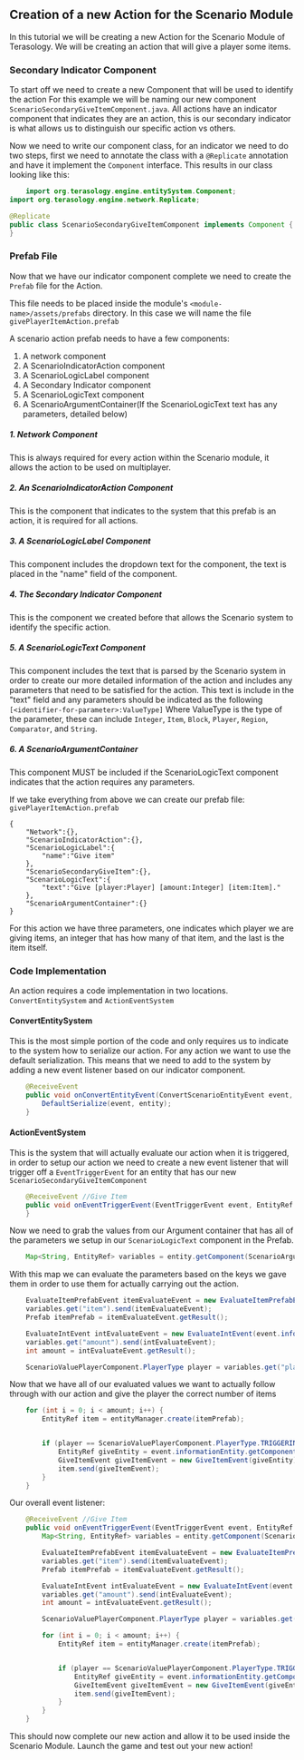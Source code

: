 ## Creation of a new Action for the Scenario Module

In this tutorial we will be creating a new Action for the Scenario Module of Terasology.
We will be creating an action that will give a player some items.

### Secondary Indicator Component

To start off we need to create a new Component that will be used to identify the action For this example we will be naming our new component `ScenarioSecondaryGiveItemComponent.java`. All actions have an indicator component that indicates they are an action, this is our secondary indicator is what allows us to distinguish our specific action vs others.

Now we need to write our component class, for an indicator we need to do two steps, first we need to annotate the class with a `@Replicate` annotation and have it implement the `Component` interface. This results in our class looking like this:

```java
    import org.terasology.engine.entitySystem.Component;
import org.terasology.engine.network.Replicate;

@Replicate
public class ScenarioSecondaryGiveItemComponent implements Component {
}
```

### Prefab File

Now that we have our indicator component complete we need to create the `Prefab` file for the Action. 

This file needs to be placed inside the module's `<module-name>/assets/prefabs` directory. In this case we will name the file `givePlayerItemAction.prefab`

A scenario action prefab needs to have a few components:
1) A network component
2) A ScenarioIndicatorAction component
3) A ScenarioLogicLabel component
4) A Secondary Indicator component
5) A ScenarioLogicText component
6) A ScenarioArgumentContainer(If the ScenarioLogicText text has any parameters, detailed below)

##### 1. Network Component
This is always required for every action within the Scenario module, it allows the action to be used on multiplayer.
    
##### 2. An ScenarioIndicatorAction Component
This is the component that indicates to the system that this prefab is an action, it is required for all actions.

##### 3. A ScenarioLogicLabel Component
This component includes the dropdown text for the component, the text is placed in the "name" field of the component.

##### 4. The Secondary Indicator Component
This is the component we created before that allows the Scenario system to identify the specific action.

##### 5. A ScenarioLogicText Component
This component includes the text that is parsed by the Scenario system in order to create our more detailed information of the action and includes any parameters that need to be satisfied for the action. This text is include in the "text" field and any parameters should be indicated as the following `[<identifier-for-parameter>:ValueType]` Where ValueType is the type of the parameter, these can include `Integer`, `Item`, `Block`, `Player`, `Region`, `Comparator`, and  `String`.

##### 6. A ScenarioArgumentContainer
This component MUST be included if the ScenarioLogicText component indicates that the action requires any parameters.


If we take everything from above we can create our prefab file:
`givePlayerItemAction.prefab`
```
{
    "Network":{},
    "ScenarioIndicatorAction":{},
    "ScenarioLogicLabel":{
        "name":"Give item"
    },
    "ScenarioSecondaryGiveItem":{},
    "ScenarioLogicText":{
        "text":"Give [player:Player] [amount:Integer] [item:Item]."
    },
    "ScenarioArgumentContainer":{}
}
```
For this action we have three parameters, one indicates which player we are giving items, an integer that has how many of that item, and the last is the item itself.


### Code Implementation

An action requires a code implementation in two locations. `ConvertEntitySystem` and `ActionEventSystem`


#### ConvertEntitySystem

This is the most simple portion of the code and only requires us to indicate to the system how to serialize our action. For any action we want to use the default serialization. This means that we need to add to the system by adding a new event listener based on our indicator component.

```java
	@ReceiveEvent
    public void onConvertEntityEvent(ConvertScenarioEntityEvent event, EntityRef entity, ScenarioSecondaryGiveItemComponent component) {
        DefaultSerialize(event, entity);
    }
```

#### ActionEventSystem

This is the system that will actually evaluate our action when it is triggered, in order to setup our action we need to create a new event listener that will trigger off a `EventTriggerEvent` for an entity that has our new `ScenarioSecondaryGiveItemComponent`

```java
	@ReceiveEvent //Give Item
    public void onEventTriggerEvent(EventTriggerEvent event, EntityRef entity, ScenarioSecondaryGiveItemComponent action) {
    }
```

Now we need to grab the values from our Argument container that has all of the parameters we setup in our `ScenarioLogicText` component in the Prefab.

```java
	Map<String, EntityRef> variables = entity.getComponent(ScenarioArgumentContainerComponent.class).arguments;
```

With this map we can evaluate the parameters based on the keys we gave them in order to use them for actually carrying out the action.

```java
	EvaluateItemPrefabEvent itemEvaluateEvent = new EvaluateItemPrefabEvent(event.informationEntity);
    variables.get("item").send(itemEvaluateEvent);
    Prefab itemPrefab = itemEvaluateEvent.getResult();

	EvaluateIntEvent intEvaluateEvent = new EvaluateIntEvent(event.informationEntity);
    variables.get("amount").send(intEvaluateEvent);
    int amount = intEvaluateEvent.getResult();

	ScenarioValuePlayerComponent.PlayerType player = variables.get("player").getComponent(ScenarioValuePlayerComponent.class).type;	
```

Now that we have all of our evaluated values we want to actually follow through with our action and give the player the correct number of items
```java
	for (int i = 0; i < amount; i++) {
    	EntityRef item = entityManager.create(itemPrefab);


		if (player == ScenarioValuePlayerComponent.PlayerType.TRIGGERING_PLAYER) {
    		EntityRef giveEntity = event.informationEntity.getComponent(InfoTriggeringEntityComponent.class).entity;
    		GiveItemEvent giveItemEvent = new GiveItemEvent(giveEntity);
        	item.send(giveItemEvent);
        }
    }
```


Our overall event listener:
```java
	@ReceiveEvent //Give Item
    public void onEventTriggerEvent(EventTriggerEvent event, EntityRef entity, ScenarioSecondaryGiveItemComponent action) {
        Map<String, EntityRef> variables = entity.getComponent(ScenarioArgumentContainerComponent.class).arguments;

        EvaluateItemPrefabEvent itemEvaluateEvent = new EvaluateItemPrefabEvent(event.informationEntity);
        variables.get("item").send(itemEvaluateEvent);
        Prefab itemPrefab = itemEvaluateEvent.getResult();

        EvaluateIntEvent intEvaluateEvent = new EvaluateIntEvent(event.informationEntity);
        variables.get("amount").send(intEvaluateEvent);
        int amount = intEvaluateEvent.getResult();

        ScenarioValuePlayerComponent.PlayerType player = variables.get("player").getComponent(ScenarioValuePlayerComponent.class).type;

        for (int i = 0; i < amount; i++) {
            EntityRef item = entityManager.create(itemPrefab);


            if (player == ScenarioValuePlayerComponent.PlayerType.TRIGGERING_PLAYER) {
                EntityRef giveEntity = event.informationEntity.getComponent(InfoTriggeringEntityComponent.class).entity;
                GiveItemEvent giveItemEvent = new GiveItemEvent(giveEntity);
                item.send(giveItemEvent);
            }
        }
    }
```


This should now complete our new action and allow it to be used inside the Scenario Module. Launch the game and test out your new action!
